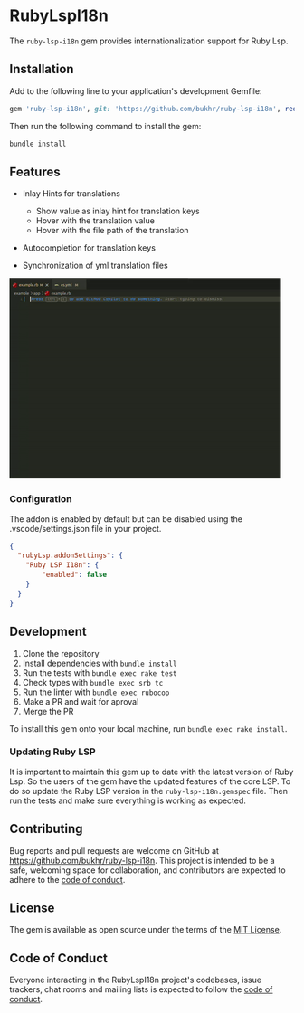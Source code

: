 # RubyLspI18n

The `ruby-lsp-i18n` gem provides internationalization support for Ruby Lsp.

## Installation

Add to the following line to your application's development Gemfile:

```ruby
gem 'ruby-lsp-i18n', git: 'https://github.com/bukhr/ruby-lsp-i18n', require: false
```

Then run the following command to install the gem:

```bash
bundle install
```

## Features

- Inlay Hints for translations
  - Show value as inlay hint for translation keys
  - Hover with the translation value
  - Hover with the file path of the translation

- Autocompletion for translation keys
- Synchronization of yml translation files

![Ruby LSP I18n Demo](media/demo.gif)

### Configuration

The addon is enabled by default but can be disabled using the .vscode/settings.json file in your project.

```json
{
  "rubyLsp.addonSettings": {
    "Ruby LSP I18n": {
        "enabled": false
    }
  }
}
```

## Development

1. Clone the repository
2. Install dependencies with `bundle install`
3. Run the tests with `bundle exec rake test`
4. Check types with `bundle exec srb tc`
5. Run the linter with `bundle exec rubocop`
6. Make a PR and wait for aproval
7. Merge the PR

To install this gem onto your local machine, run `bundle exec rake install`.

### Updating Ruby LSP

It is important to maintain this gem up to date with the latest version of Ruby Lsp. So the users of the gem have the updated features of the core LSP. To do so update the Ruby LSP version in the `ruby-lsp-i18n.gemspec` file. Then run the tests and make sure everything is working as expected.


## Contributing

Bug reports and pull requests are welcome on GitHub at <https://github.com/bukhr/ruby-lsp-i18n>. This project is intended to be a safe, welcoming space for collaboration, and contributors are expected to adhere to the [code of conduct](https://github.com/bukhr/ruby-lsp-i18n/blob/master/CODE_OF_CONDUCT.md).


## License

The gem is available as open source under the terms of the [MIT License](https://opensource.org/licenses/MIT).

## Code of Conduct

Everyone interacting in the RubyLspI18n project's codebases, issue trackers, chat rooms and mailing lists is expected to follow the [code of conduct](https://github.com/bukhr/ruby-lsp-i18n/blob/master/CODE_OF_CONDUCT.md).
